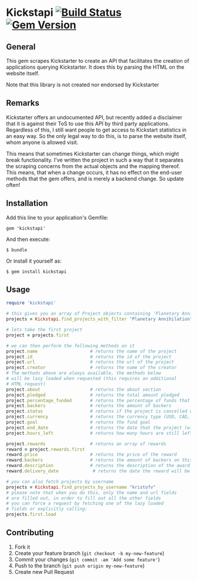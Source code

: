 # Kickstapi  [![Build Status](https://travis-ci.org/kvannotten/kickstapi.png?branch=master)](https://travis-ci.org/kvannotten/kickstapi) [![Gem Version](https://badge.fury.io/rb/kickstapi.svg)](http://badge.fury.io/rb/kickstapi)

## General

This gem scrapes Kickstarter to create an API that facilitates the creation of applications querying Kickstarter. It does this by parsing the HTML on the website itself. 

Note that this library is not created nor endorsed by Kickstarter

## Remarks

Kickstarter offers an undocumented API, but recently added a disclaimer that it is against their ToS to use this API by third party applications. Regardless of this, I still want people to get access to Kickstart statistics in an easy way. So the only legal way to do this, is to parse the website itself, whom anyone is allowed visit. 

This means that sometimes Kickstarter can change things, which might break functionality. I've written the project in such a way that it separates the scraping concerns from the actual objects and the mapping thereof. This means, that when a change occurs, it has no effect on the end-user methods that the gem offers, and is merely a backend change. So update often!

## Installation

Add this line to your application's Gemfile:

    gem 'kickstapi'

And then execute:

    $ bundle

Or install it yourself as:

    $ gem install kickstapi

## Usage

```ruby
require 'kickstapi'

# this gives you an array of Project objects containing 'Planetary Annihilation'
projects = Kickstapi.find_projects_with_filter "Planetary Annihilation"

# lets take the first project
project = projects.first

# we can then perform the following methods on it
project.name                    # returns the name of the project
project.id                      # returns the id of the project
project.url                     # returns the url of the project
project.creator                 # returns the name of the creator
# The methods above are always available, the methods below
# will be lazy loaded when requested (this requires an additional
# HTML request)
project.about                   # returns the about section
project.pledged                 # returns the total amount pledged
project.percentage_funded       # returns the percentage of funds that have been achieved so far
project.backers                 # returns the amount of backers
project.status                  # returns if the project is cancelled or succesful or still running
project.currency                # returns the currency type (USD, CAD, GBP, EUR, ...)
project.goal                    # returns the fund goal
project.end_date                # returns the date that the project (will) end(s)
project.hours_left              # returns how many hours are still left on the project

project.rewards                 # returns an array of rewards
reward = project.rewards.first
reward.price                    # returns the price of the reward
reward.backers                  # returns the amount of backers on this award level
reward.description              # returns the description of the award
reward.delivery_date             # returns the date the reward will be delivered

# you can also fetch projects by username
projects = Kickstapi.find_projects_by_username "kristofv"
# please note that when you do this, only the name and url fields
# are filled out, in order to fill out all the other fields
# you can force a request by fetching one of the lazy loaded
# fields or explicitly calling:
projects.first.load

```

## Contributing

1. Fork it
2. Create your feature branch (`git checkout -b my-new-feature`)
3. Commit your changes (`git commit -am 'Add some feature'`)
4. Push to the branch (`git push origin my-new-feature`)
5. Create new Pull Request
